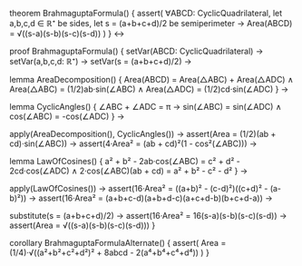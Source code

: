 theorem BrahmaguptaFormula() {
  assert(
    ∀ABCD: CyclicQuadrilateral, 
    let a,b,c,d ∈ ℝ⁺ be sides,
    let s = (a+b+c+d)/2 be semiperimeter →
    Area(ABCD) = √((s-a)(s-b)(s-c)(s-d))
  )
} ↔

proof BrahmaguptaFormula() {
  setVar(ABCD: CyclicQuadrilateral) →
  setVar(a,b,c,d: ℝ⁺) →
  setVar(s = (a+b+c+d)/2) →

  lemma AreaDecomposition() {
    Area(ABCD) = Area(△ABC) + Area(△ADC) ∧
    Area(△ABC) = (1/2)ab·sin(∠ABC) ∧
    Area(△ADC) = (1/2)cd·sin(∠ADC)
  } →

  lemma CyclicAngles() {
    ∠ABC + ∠ADC = π →
    sin(∠ABC) = sin(∠ADC) ∧
    cos(∠ABC) = -cos(∠ADC)
  } →

  apply(AreaDecomposition(), CyclicAngles()) →
  assert(Area = (1/2)(ab + cd)·sin(∠ABC)) →
  assert(4·Area² = (ab + cd)²(1 - cos²(∠ABC))) →

  lemma LawOfCosines() {
    a² + b² - 2ab·cos(∠ABC) = c² + d² - 2cd·cos(∠ADC) ∧
    2·cos(∠ABC)(ab + cd) = a² + b² - c² - d²
  } →

  apply(LawOfCosines()) →
  assert(16·Area² = ((a+b)² - (c-d)²)((c+d)² - (a-b)²)) →
  assert(16·Area² = (a+b+c-d)(a+b+d-c)(a+c+d-b)(b+c+d-a)) →
  
  substitute(s = (a+b+c+d)/2) →
  assert(16·Area² = 16(s-a)(s-b)(s-c)(s-d)) →
  assert(Area = √((s-a)(s-b)(s-c)(s-d)))
}

corollary BrahmaguptaFormulaAlternate() {
  assert(
    Area = (1/4)·√((a²+b²+c²+d²)² + 8abcd - 2(a⁴+b⁴+c⁴+d⁴))
  )
}